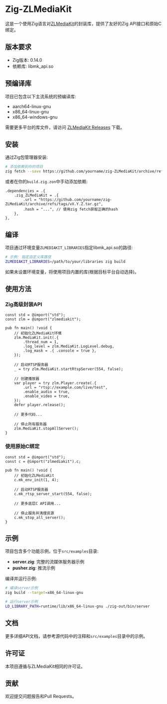 # Zig-ZLMediaKit

这是一个使用Zig语言对[ZLMediaKit](https://github.com/ZLMediaKit/ZLMediaKit)的封装库，提供了友好的Zig API接口和原始C绑定。

## 版本要求

- Zig版本: 0.14.0
- 依赖库: libmk_api.so

## 预编译库

项目已包含以下主流系统的预编译库:
- aarch64-linux-gnu
- x86_64-linux-gnu
- x86_64-windows-gnu

需要更多平台的库文件，请访问 [ZLMediaKit Releases](https://github.com/ChungTak/ZLMediaKit/releases) 下载。

## 安装

通过Zig包管理器安装:

```bash
# 添加依赖到你的项目
zig fetch --save https://github.com/yourname/zig-ZLMediaKit/archive/refs/tags/vX.Y.Z.tar.gz
```

或者在你的`build.zig.zon`中手动添加依赖:

```zig
.dependencies = .{
    .zig_ZLMediaKit = .{
        .url = "https://github.com/yourname/zig-ZLMediaKit/archive/refs/tags/vX.Y.Z.tar.gz",
        .hash = "...", // 使用zig fetch获取正确的hash
    },
},
```

## 编译

项目通过环境变量`ZLMEDIAKIT_LIBRARIES`指定libmk_api.so的路径:

```bash
# 示例: 指定自定义库路径
ZLMEDIAKIT_LIBRARIES=/path/to/your/libraries zig build
```

如果未设置环境变量，将使用项目内置的库(根据目标平台自动选择)。

## 使用方法

### Zig高级封装API

```zig
const std = @import("std");
const zlm = @import("zlmediakit");

pub fn main() !void {
    // 初始化ZLMediaKit环境
    zlm.MediaKit.init(.{
        .thread_num = 1,
        .log_level = zlm.MediaKit.LogLevel.debug,
        .log_mask = .{ .console = true },
    });

    // 启动RTSP服务器
    _ = try zlm.MediaKit.startRtspServer(554, false);

    // 创建播放器
    var player = try zlm.Player.create(.{
        .url = "rtsp://example.com/live/test",
        .enable_audio = true,
        .enable_video = true,
    });
    defer player.release();

    // 更多代码...
    
    // 停止所有服务器
    zlm.MediaKit.stopAllServer();
}
```

### 使用原始C绑定

```zig
const std = @import("std");
const c = @import("zlmediakit").c;

pub fn main() !void {
    // 初始化ZLMediaKit
    c.mk_env_init(1, 4);
    
    // 启动RTSP服务器
    c.mk_rtsp_server_start(554, false);
    
    // 更多底层C API调用...
    
    // 停止服务并清理资源
    c.mk_stop_all_server();
}
```

## 示例

项目包含多个功能示例，位于`src/examples`目录:

- **server.zig**: 完整的流媒体服务器示例
- **pusher.zig**: 推流示例

编译并运行示例:

```bash
# 编译server示例
zig build --target=x86_64-linux-gnu 

# 运行server示例
LD_LIBRARY_PATH=runtime/lib/x86_64-linux-gnu ./zig-out/bin/server
```

## 文档

更多详细API文档，请参考源代码中的注释和`src/examples`目录中的示例。

## 许可证

本项目遵循与ZLMediaKit相同的许可证。

## 贡献

欢迎提交问题报告和Pull Requests。 